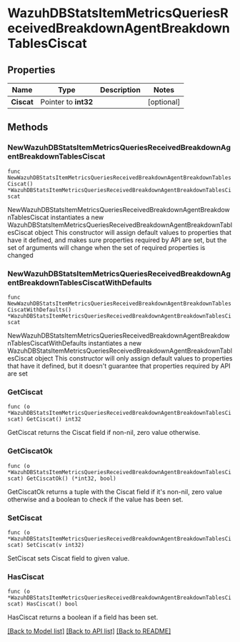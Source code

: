 # WazuhDBStatsItemMetricsQueriesReceivedBreakdownAgentBreakdownTablesCiscat

## Properties

Name | Type | Description | Notes
------------ | ------------- | ------------- | -------------
**Ciscat** | Pointer to **int32** |  | [optional] 

## Methods

### NewWazuhDBStatsItemMetricsQueriesReceivedBreakdownAgentBreakdownTablesCiscat

`func NewWazuhDBStatsItemMetricsQueriesReceivedBreakdownAgentBreakdownTablesCiscat() *WazuhDBStatsItemMetricsQueriesReceivedBreakdownAgentBreakdownTablesCiscat`

NewWazuhDBStatsItemMetricsQueriesReceivedBreakdownAgentBreakdownTablesCiscat instantiates a new WazuhDBStatsItemMetricsQueriesReceivedBreakdownAgentBreakdownTablesCiscat object
This constructor will assign default values to properties that have it defined,
and makes sure properties required by API are set, but the set of arguments
will change when the set of required properties is changed

### NewWazuhDBStatsItemMetricsQueriesReceivedBreakdownAgentBreakdownTablesCiscatWithDefaults

`func NewWazuhDBStatsItemMetricsQueriesReceivedBreakdownAgentBreakdownTablesCiscatWithDefaults() *WazuhDBStatsItemMetricsQueriesReceivedBreakdownAgentBreakdownTablesCiscat`

NewWazuhDBStatsItemMetricsQueriesReceivedBreakdownAgentBreakdownTablesCiscatWithDefaults instantiates a new WazuhDBStatsItemMetricsQueriesReceivedBreakdownAgentBreakdownTablesCiscat object
This constructor will only assign default values to properties that have it defined,
but it doesn't guarantee that properties required by API are set

### GetCiscat

`func (o *WazuhDBStatsItemMetricsQueriesReceivedBreakdownAgentBreakdownTablesCiscat) GetCiscat() int32`

GetCiscat returns the Ciscat field if non-nil, zero value otherwise.

### GetCiscatOk

`func (o *WazuhDBStatsItemMetricsQueriesReceivedBreakdownAgentBreakdownTablesCiscat) GetCiscatOk() (*int32, bool)`

GetCiscatOk returns a tuple with the Ciscat field if it's non-nil, zero value otherwise
and a boolean to check if the value has been set.

### SetCiscat

`func (o *WazuhDBStatsItemMetricsQueriesReceivedBreakdownAgentBreakdownTablesCiscat) SetCiscat(v int32)`

SetCiscat sets Ciscat field to given value.

### HasCiscat

`func (o *WazuhDBStatsItemMetricsQueriesReceivedBreakdownAgentBreakdownTablesCiscat) HasCiscat() bool`

HasCiscat returns a boolean if a field has been set.


[[Back to Model list]](../README.md#documentation-for-models) [[Back to API list]](../README.md#documentation-for-api-endpoints) [[Back to README]](../README.md)


